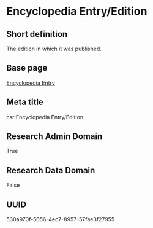 # Encyclopedia Entry/Edition
## Short definition
The edition in which it was published.
## Base page
[Encyclopedia Entry](https://github.com/EuroCRIS/CASRAI-Dictionairies/blob/main/Objects/Encyclopedia%20Entry.md)
## Meta title
csr:Encyclopedia Entry/Edition
## Research Admin Domain
True
## Research Data Domain
False
## UUID
530a970f-5656-4ec7-8957-57fae3f27955
